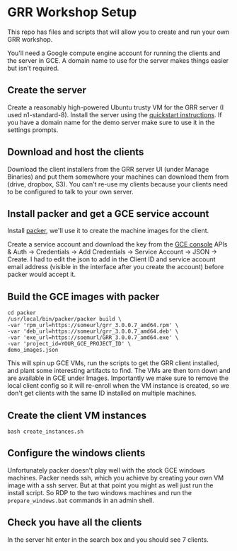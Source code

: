 # GRR Workshop Setup

This repo has files and scripts that will allow you to create and run your own GRR workshop.

You'll need a Google compute engine account for running the clients and the server in GCE. A domain name to use for the server makes things easier but isn't required.

## Create the server

Create a reasonably high-powered Ubuntu trusty VM for the GRR server (I used n1-standard-8). Install the server using the [quickstart instructions](https://github.com/google/grr-doc/blob/master/quickstart.adoc). If you have a domain name for the demo server make sure to use it in the settings prompts.

## Download and host the clients

Download the client installers from the GRR server UI (under Manage Binaries) and put them somewhere your machines can download them from (drive, dropbox, S3). You can't re-use my clients because your clients need to be configured to talk to your own server.

## Install packer and get a GCE service account

Install [packer](https://packer.io/), we'll use it to create the machine images for the client.

Create a service account and download the key from the [GCE console](https://console.developers.google.com) APIs & Auth -> Credentials -> Add Credentials -> Service Account -> JSON -> Create. I had to edit the json to add in the Client ID and service account email address (visible in the interface after you create the account) before packer would accept it.

## Build the GCE images with packer

```
cd packer
/usr/local/bin/packer/packer build \
-var 'rpm_url=https://someurl/grr_3.0.0.7_amd64.rpm' \
-var 'deb_url=https://someurl/grr_3.0.0.7_amd64.deb' \
-var 'exe_url=https://soemurl/GRR_3.0.0.7_amd64.exe' \
-var 'project_id=YOUR_GCE_PROJECT_ID' \
demo_images.json
```

This will spin up GCE VMs, run the scripts to get the GRR client installed, and plant some interesting artifacts to find. The VMs are then torn down and are available in GCE under Images. Importantly we make sure to remove the local client config so it will re-enroll when the VM instance is created, so we don't get clients with the same ID installed on multiple machines.

## Create the client VM instances

```
bash create_instances.sh
```
## Configure the windows clients

Unfortunately packer doesn't play well with the stock GCE windows machines.
Packer needs ssh, which you achieve by creating your own VM image with a ssh
server.  But at that point you might as well just run the install script. So RDP
to the two windows machines and run the `prepare_windows.bat` commands in an
admin shell.

## Check you have all the clients

In the server hit enter in the search box and you should see 7 clients.

